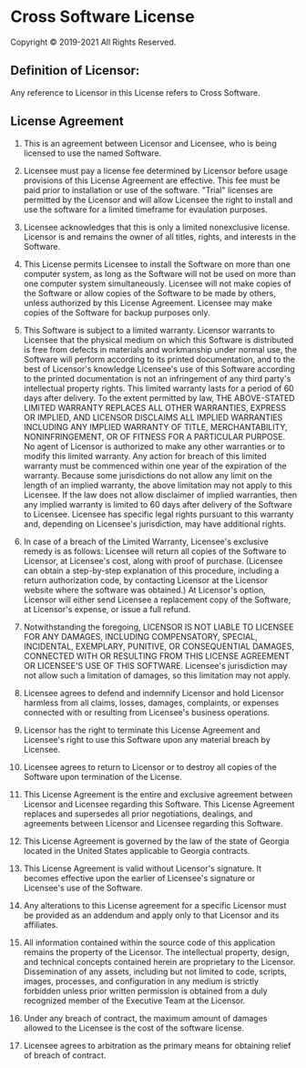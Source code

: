 # Cross Software License
Copyright © 2019-2021
All Rights Reserved.

## Definition of Licensor: 
Any reference to Licensor in this License refers to Cross Software.

## License Agreement
1. This is an agreement between Licensor and Licensee, who is being licensed to use the named Software.

2. Licensee must pay a license fee determined by Licensor before usage provisions of this License Agreement are effective.  This fee must be paid prior to installation or use of the software.  "Trial" licenses are permitted by the Licensor and will allow Licensee the right to install and use the software for a limited timeframe for evaulation purposes. 

3. Licensee acknowledges that this is only a limited nonexclusive license. Licensor is and remains the owner of all titles, rights, and interests in the Software.

4. This License permits Licensee to install the Software on more than one computer system, as long as the Software will not be used on more than one computer system simultaneously. Licensee will not make copies of the Software or allow copies of the Software to be made by others, unless authorized by this License Agreement. Licensee may make copies of the Software for backup purposes only.

5. This Software is subject to a limited warranty. Licensor warrants to Licensee that the physical medium on which this Software is distributed is free from defects in materials and workmanship under normal use, the Software will perform according to its printed documentation, and to the best of Licensor's knowledge Licensee's use of this Software according to the printed documentation is not an infringement of any third party's intellectual property rights. This limited warranty lasts for a period of 60 days after delivery. To the extent permitted by law, THE ABOVE-STATED LIMITED WARRANTY REPLACES ALL OTHER WARRANTIES, EXPRESS OR IMPLIED, AND LICENSOR DISCLAIMS ALL IMPLIED WARRANTIES INCLUDING ANY IMPLIED WARRANTY OF TITLE, MERCHANTABILITY, NONINFRINGEMENT, OR OF FITNESS FOR A PARTICULAR PURPOSE. No agent of Licensor is authorized to make any other warranties or to modify this limited warranty. Any action for breach of this limited warranty must be commenced within one year of the expiration of the warranty. Because some jurisdictions do not allow any limit on the length of an implied warranty, the above limitation may not apply to this Licensee. If the law does not allow disclaimer of implied warranties, then any implied warranty is limited to 60 days after delivery of the Software to Licensee. Licensee has specific legal rights pursuant to this warranty and, depending on Licensee's jurisdiction, may have additional rights.

6. In case of a breach of the Limited Warranty, Licensee's exclusive remedy is as follows: Licensee will return all copies of the Software to Licensor, at Licensee's cost, along with proof of purchase. (Licensee can obtain a step-by-step explanation of this procedure, including a return authorization code, by contacting Licensor at the Licensor website where the software was obtained.) At Licensor's option, Licensor will either send Licensee a replacement copy of the Software, at Licensor's expense, or issue a full refund.

7. Notwithstanding the foregoing, LICENSOR IS NOT LIABLE TO LICENSEE FOR ANY DAMAGES, INCLUDING COMPENSATORY, SPECIAL, INCIDENTAL, EXEMPLARY, PUNITIVE, OR CONSEQUENTIAL DAMAGES, CONNECTED WITH OR RESULTING FROM THIS LICENSE AGREEMENT OR LICENSEE'S USE OF THIS SOFTWARE. Licensee's jurisdiction may not allow such a limitation of damages, so this limitation may not apply.

8. Licensee agrees to defend and indemnify Licensor and hold Licensor harmless from all claims, losses, damages, complaints, or expenses connected with or resulting from Licensee's business operations.

9. Licensor has the right to terminate this License Agreement and Licensee's right to use this Software upon any material breach by Licensee.

10. Licensee agrees to return to Licensor or to destroy all copies of the Software upon termination of the License.

11. This License Agreement is the entire and exclusive agreement between Licensor and Licensee regarding this Software. This License Agreement replaces and supersedes all prior negotiations, dealings, and agreements between Licensor and Licensee regarding this Software.

12. This License Agreement is governed by the law of the state of Georgia located in the United States applicable to Georgia contracts.

13. This License Agreement is valid without Licensor's signature. It becomes effective upon the earlier of Licensee's signature or Licensee's use of the Software.

14. Any alterations to this License agreement for a specific Licensor must be provided as an addendum and apply only to that Licensor and its affiliates.

15.  All information contained within the source code of this application remains the property of the Licensor.  The intellectual property, design, and technical concepts contained herein are proprietary to the Licensor.  Dissemination of any assets, including but not limited to code, scripts, images, processes, and configuration in any medium is strictly forbidden unless prior written permission is obtained from a duly recognized member of the Executive Team at the Licensor.

16. Under any breach of contract, the maximum amount of damages allowed to the Licensee is the cost of the software license.

17. Licensee agrees to arbitration as the primary means for obtaining relief of breach of contract.   
